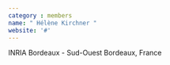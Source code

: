 ```yaml
---
category : members
name: " Hélène Kirchner " 
website: '#'
---
```

INRIA Bordeaux - Sud-Ouest
Bordeaux, France

